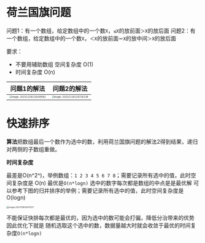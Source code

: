 # 荷兰国旗问题

问题1：有一个数组，给定数组中的一个数`X`，`≤X`的放前面`＞X`的放后面
问题2：有一个数组，给定数组中的一个数`X`，`＜X`的放前面`＝X`的放中间`＞X`的放后面

要求：

- 不要用辅助数组 空间复杂度 O(1)
- 时间复杂度 O(n)

| 问题1的解法 | 问题2的解法                                                  |
| ----------- | ------------------------------------------------------------ |
| <img src="D:\ImageA\image-20231118114249582.png" alt="image-20231118114249582" style="zoom:38%;" /> | <img src="D:\ImageA\image-20231118120726138.png" alt="image-20231118120726138" style="zoom:38%;" /> |

# 快速排序

**算法**把数组最后一个数作为选中的数，利用荷兰国旗问题的解法2得到结果，递归对两侧的子数组重做。

**时间复杂度**

最差是O(n^2^)，举例数组：`1 2 3 4 5 6 7 8`；需要记录所有选中的值，此时空间复杂度是 O(n)
最优是`O(n*logn)` 选中的数字每次都是数组的中点是是最优解  可以参考下图的归并排序的举例；需要记录所有选中的值，此时空间复杂度是 O(logn)

<img src="D:\ImageA\image-20231118124311217.png" alt="image-20231118124311217" style="zoom:38%;" />

不能保证快排每次都是最优的，因为选中的数可能会打偏，降低分治带来的优势
因此优化下就是 随机选取这个选中的数，数据量越大时就会收敛于最优的时间复杂度`O(n*logn)`

